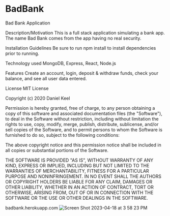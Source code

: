 # BadBank
Bad Bank Application

Description/Motivation
This is a full stack application simulating a bank app. The name Bad Bank comes from the app having no real security.

Installation Guidelines
Be sure to run npm install to install dependencies prior to running.

Technology used
MongoDB, Express, React, Node.js

Features
Create an account, login, deposit & withdraw funds, check your balance, and see all user data entered.

License
MIT License

Copyright (c) 2020 Daniel Keel

Permission is hereby granted, free of charge, to any person obtaining a copy
of this software and associated documentation files (the "Software"), to deal
in the Software without restriction, including without limitation the rights
to use, copy, modify, merge, publish, distribute, sublicense, and/or sell
copies of the Software, and to permit persons to whom the Software is
furnished to do so, subject to the following conditions:

The above copyright notice and this permission notice shall be included in all
copies or substantial portions of the Software.

THE SOFTWARE IS PROVIDED "AS IS", WITHOUT WARRANTY OF ANY KIND, EXPRESS OR
IMPLIED, INCLUDING BUT NOT LIMITED TO THE WARRANTIES OF MERCHANTABILITY,
FITNESS FOR A PARTICULAR PURPOSE AND NONINFRINGEMENT. IN NO EVENT SHALL THE
AUTHORS OR COPYRIGHT HOLDERS BE LIABLE FOR ANY CLAIM, DAMAGES OR OTHER
LIABILITY, WHETHER IN AN ACTION OF CONTRACT, TORT OR OTHERWISE, ARISING FROM,
OUT OF OR IN CONNECTION WITH THE SOFTWARE OR THE USE OR OTHER DEALINGS IN THE
SOFTWARE.


badbank.herokuapp.com
![Screen Shot 2023-04-18 at 3 58 23 PM](https://user-images.githubusercontent.com/93685529/232923575-5324137e-0b66-417b-a379-bc98ce5816a7.png)

